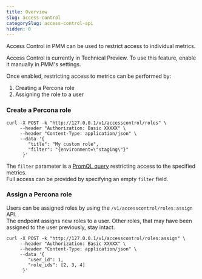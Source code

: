 ```yaml
---
title: Overview
slug: access-control
categorySlug: access-control-api
hidden: 0
---
```


Access Control in PMM can be used to restrict access to individual metrics.  

Access Control is currently in Technical Preview. To use this feature, enable it manually in PMM's settings.

Once enabled, restricting access to metrics can be performed by:

1. Creating a Percona role
2. Assigning the role to a user

### Create a Percona role

```shell
curl -X POST -k "http://127.0.0.1/v1/accesscontrol/roles" \
     --header "Authorization: Basic XXXXX" \
     --header "Content-Type: application/json" \
     --data '{
        "title": "My custom role",
        "filter": "{environment=\"staging\"}"
      }'
```

The `filter` parameter is a [PromQL query](https://prometheus.io/docs/prometheus/latest/querying/basics/) restricting access to the specified metrics.  
Full access can be provided by specifying an empty `filter` field.

### Assign a Percona role

Users can be assigned roles by using the `/v1/accesscontrol/roles:assign` API.  
The endpoint assigns new roles to a user. Other roles, that may have been assigned to the user previously, stay intact.

```shell
curl -X POST -k "http://127.0.0.1/v1/accesscontrol/roles:assign" \
     --header "Authorization: Basic XXXXX" \
     --header "Content-Type: application/json" \
     --data '{
        "user_id": 1,
        "role_ids": [2, 3, 4]
      }'
```
